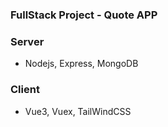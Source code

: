 ### FullStack Project - Quote APP

### Server
- Nodejs, Express, MongoDB

### Client
- Vue3, Vuex, TailWindCSS